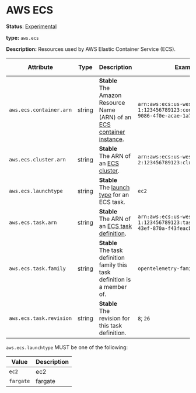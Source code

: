 # AWS ECS

**Status**: [Experimental](../../../../document-status.md)

**type:** `aws.ecs`

**Description:** Resources used by AWS Elastic Container Service (ECS).

<!-- semconv aws.ecs -->
| Attribute  | Type | Description  | Examples  | Requirement Level |
|---|---|---|---|---|
| `aws.ecs.container.arn` | string | **Stable**<br>The Amazon Resource Name (ARN) of an [ECS container instance](https://docs.aws.amazon.com/AmazonECS/latest/developerguide/ECS_instances.html). | `arn:aws:ecs:us-west-1:123456789123:container/32624152-9086-4f0e-acae-1a75b14fe4d9` | Recommended |
| `aws.ecs.cluster.arn` | string | **Stable**<br>The ARN of an [ECS cluster](https://docs.aws.amazon.com/AmazonECS/latest/developerguide/clusters.html). | `arn:aws:ecs:us-west-2:123456789123:cluster/my-cluster` | Recommended |
| `aws.ecs.launchtype` | string | **Stable**<br>The [launch type](https://docs.aws.amazon.com/AmazonECS/latest/developerguide/launch_types.html) for an ECS task. | `ec2` | Recommended |
| `aws.ecs.task.arn` | string | **Stable**<br>The ARN of an [ECS task definition](https://docs.aws.amazon.com/AmazonECS/latest/developerguide/task_definitions.html). | `arn:aws:ecs:us-west-1:123456789123:task/10838bed-421f-43ef-870a-f43feacbbb5b` | Recommended |
| `aws.ecs.task.family` | string | **Stable**<br>The task definition family this task definition is a member of. | `opentelemetry-family` | Recommended |
| `aws.ecs.task.revision` | string | **Stable**<br>The revision for this task definition. | `8`; `26` | Recommended |

`aws.ecs.launchtype` MUST be one of the following:

| Value  | Description |
|---|---|
| `ec2` | ec2 |
| `fargate` | fargate |
<!-- endsemconv -->
